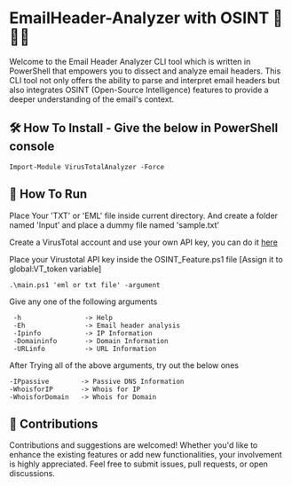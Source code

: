 # EmailHeader-Analyzer with OSINT 📧🕵️‍♂️

Welcome to the Email Header Analyzer CLI tool which is written in PowerShell that empowers you to dissect and analyze email headers. This CLI tool not only offers the ability to parse and interpret email headers but also integrates OSINT (Open-Source Intelligence) features to provide a deeper understanding of the email's context.

## 🛠️ How To Install - Give the below in PowerShell console
```
Import-Module VirusTotalAnalyzer -Force
```

## 🚀 How To Run

Place Your 'TXT' or 'EML' file inside current directory. And create a folder named 'Input' and place a dummy file named 'sample.txt'

Create a VirusTotal account and use your own API key, you can do it [here](https://www.virustotal.com/gui/home/search)

Place your Virustotal API key inside the OSINT_Feature.ps1 file [Assign it to global:VT_token variable]

```
.\main.ps1 'eml or txt file' -argument
```
Give any one of the following arguments

```
 -h                -> Help                    
 -Eh               -> Email header analysis   
 -Ipinfo           -> IP Information                      
 -Domaininfo       -> Domain Information      
 -URLinfo          -> URL Information   
 ```
 
 After Trying all of the above arguments, try out the below ones
 
 ```
 -IPpassive        -> Passive DNS Information
 -WhoisforIP       -> Whois for IP
 -WhoisforDomain   -> Whois for Domain
 ```
 
 ## 🤝 Contributions

Contributions and suggestions are welcomed! Whether you'd like to enhance the existing features or add new functionalities, your involvement is highly appreciated. Feel free to submit issues, pull requests, or open discussions.